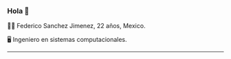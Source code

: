 ### Hola 👋

👨‍💻 Federico Sanchez Jimenez, 22 años, Mexico.

🖥 Ingeniero en sistemas computacionales.

--------------------------------------------------------------------
